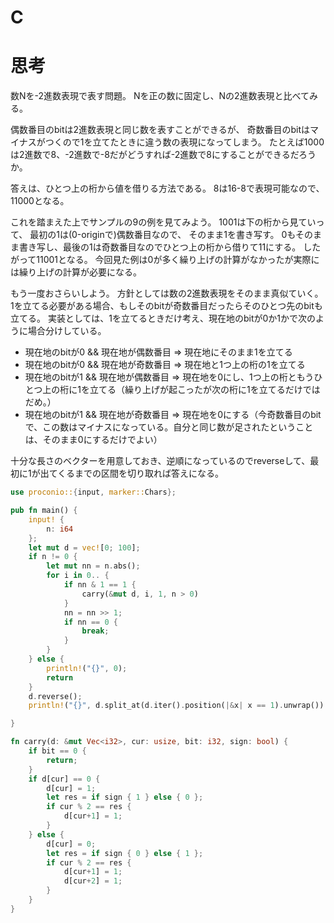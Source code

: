# C
# 思考
数Nを-2進数表現で表す問題。
Nを正の数に固定し、Nの2進数表現と比べてみる。

偶数番目のbitは2進数表現と同じ数を表すことができるが、
奇数番目のbitはマイナスがつくので1を立てたときに違う数の表現になってしまう。
たとえば1000は2進数で8、-2進数で-8だがどうすれば-2進数で8にすることができるだろうか。

答えは、ひとつ上の桁から値を借りる方法である。
8は16-8で表現可能なので、11000となる。

これを踏まえた上でサンプルの9の例を見てみよう。
1001は下の桁から見ていって、
最初の1は(0-originで)偶数番目なので、
そのまま1を書き写す。
0もそのまま書き写し、最後の1は奇数番目なのでひとつ上の桁から借りて11にする。
したがって11001となる。
今回見た例は0が多く繰り上げの計算がなかったが実際には繰り上げの計算が必要になる。

もう一度おさらいしよう。
方針としては数の2進数表現をそのまま真似ていく。
1を立てる必要がある場合、もしそのbitが奇数番目だったらそのひとつ先のbitも立てる。
実装としては、1を立てるときだけ考え、現在地のbitが0か1かで次のように場合分けしている。
- 現在地のbitが0 && 現在地が偶数番目 => 現在地にそのまま1を立てる
- 現在地のbitが0 && 現在地が奇数番目 => 現在地と1つ上の桁の1を立てる
- 現在地のbitが1 && 現在地が偶数番目 => 現在地を0にし、1つ上の桁ともうひとつ上の桁に1を立てる（繰り上げが起こったが次の桁に1を立てるだけではだめ。）
- 現在地のbitが1 && 現在地が奇数番目 => 現在地を0にする（今奇数番目のbitで、この数はマイナスになっている。自分と同じ数が足されたということは、そのまま0にするだけでよい）

十分な長さのベクターを用意しておき、逆順になっているのでreverseして、最初に1が出てくるまでの区間を切り取れば答えになる。
```rust
use proconio::{input, marker::Chars};

pub fn main() {
    input! {
        n: i64
    };
    let mut d = vec![0; 100];
    if n != 0 {
        let mut nn = n.abs();
        for i in 0.. {
            if nn & 1 == 1 {
                carry(&mut d, i, 1, n > 0)
            }
            nn = nn >> 1;
            if nn == 0 {
                break;
            }
        }
    } else {
        println!("{}", 0);
        return
    }
    d.reverse();
    println!("{}", d.split_at(d.iter().position(|&x| x == 1).unwrap()).1.iter().map(|x| x.to_string()).collect::<Vec<_>>().join(""));

}

fn carry(d: &mut Vec<i32>, cur: usize, bit: i32, sign: bool) {
    if bit == 0 {
        return;
    }
    if d[cur] == 0 {
        d[cur] = 1;
        let res = if sign { 1 } else { 0 };
        if cur % 2 == res {
            d[cur+1] = 1;
        }
    } else {
        d[cur] = 0;
        let res = if sign { 0 } else { 1 };
        if cur % 2 == res {
            d[cur+1] = 1;
            d[cur+2] = 1;
        } 
    }
}
```
